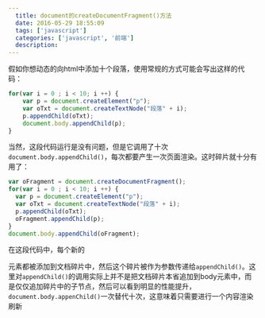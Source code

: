 ```yaml
---
  title: document的createDocumentFragment()方法
  date: 2016-05-29 18:55:09
  tags: ['javascript']
  categories: ['javascript', '前端']
  description:
---
```



假如你想动态的向html中添加十个段落，使用常规的方式可能会写出这样的代码：
```js
for(var i = 0 ; i < 10; i ++) {
    var p = document.createElement("p");
    var oTxt = document.createTextNode("段落" + i);
    p.appendChild(oTxt);
    document.body.appendChild(p);
}
```

当然，这段代码运行是没有问题，但是它调用了十次`document.body.appendChild()`，每次都要产生一次页面渲染。这时碎片就十分有用了：
```js
var oFragment = document.createDocumentFragment();
for(var i = 0 ; i < 10; i ++) {
  var p = document.createElement("p");
  var oTxt = document.createTextNode("段落" + i);
  p.appendChild(oTxt);
  oFragment.appendChild(p);
}
document.body.appendChild(oFragment);
```

在这段代码中，每个新的<p/>元素都被添加到文档碎片中，然后这个碎片被作为参数传递给`appendChild()`。这里对`appendChild()`的调用实际上并不是把文档碎片本省追加到body元素中，而是仅仅追加碎片中的子节点，然后可以看到明显的性能提升，`document.body.appenChild()`一次替代十次，这意味着只需要进行一个内容渲染刷新


